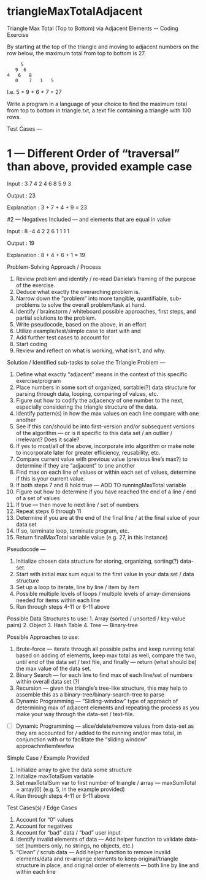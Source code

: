 # triangleMaxTotalAdjacent
Triangle Max Total (Top to Bottom) via Adjacent Elements -- Coding Exercise

By starting at the top of the triangle and moving to adjacent numbers on the row below, the maximum total from top to bottom is 27. 

	     5 
	   9  6 
	4   6   8 
       0    7   1   5
   
   I.e. 5 + 9 + 6 + 7 = 27

Write a program in a language of your choice to find the maximum total from top to bottom in triangle.txt, a text file containing a triangle with 100 rows. 

Test Cases — 

# 1 — Different Order of “traversal” than above, provided example case

Input : 
   3
  7 4
 2 4 6
8 5 9 3

Output : 23

Explanation : 3 + 7 + 4 + 9 = 23 

#2 — Negatives Included — and elements that are equal in value

Input :
   8
 -4 4
 2 2 6
1 1 1 1

Output : 19

Explanation : 8 + 4 + 6 + 1 = 19 



Problem-Solving Approach / Process

1. Review problem and identify / re-read Daniela’s framing of the purpose of the exercise.
2. Deduce what exactly the overarching problem is.
3. Narrow down the “problem” into more tangible, quantifiable, sub-problems to solve the overall problem/task at hand.
4. Identify / brainstorm / whiteboard possible approaches, first steps, and partial solutions to the problem.
5. Write pseudocode, based on the above, in an effort 
6. Utilize example/test/simple case to start with and 
7. Add further test cases to account for 
8. Start coding
9. Review and reflect on what is working, what isn’t, and why.


Solution / Identified sub-tasks to solve the Triangle Problem — 

1. Define what exactly “adjacent” means in the context of this specific exercise/program
2. Place numbers in some sort of organized, sortable(?) data structure for parsing through data, looping, comparing of values, etc.
3. Figure out how to codify the adjacency of one number to the next, especially considering the triangle structure of the data.
4. Identify pattern(s) in how the max values on each line compare with one another
5. See if this can/should be into first-version and/or subsequent versions of the algorithm — or is it specific to this data set / an outlier / irrelevant? Does it scale?
6. If yes to most/all of the above, incorporate into algorithm or make note to incorporate later for greater efficiency, reusability, etc.
7. Compare current value with previous value (previous line’s max?) to determine if they are “adjacent” to one another
8. Find max on each line of values or within each set of values, determine if this is your current value.
9. If both steps 7 and 8 hold true — ADD TO runningMaxTotal variable
10. Figure out how to determine if you have reached the end of a line / end of a set of values
11. If true — then move to next line / set of numbers
12. Repeat steps 6 through 11
13. Determine if you are at the end of the final line / at the final value of your data set
14. If so, terminate loop, terminate program, etc.
15. Return finalMaxTotal variable value (e.g. 27, in this instance)

Pseudocode — 

1. Initialize chosen data structure for storing, organizing, sorting(?) data-set.
2. Start with initial max sum equal to the first value in your data set / data structure
3. Set up a loop to iterate, line by line / item by item
4. Possible multiple levels of loops / multiple levels of array-dimensions needed for items within each line
5. Run through steps 4-11 or 6-11 above

Possible Data Structures to use:
	1. Array (sorted / unsorted / key-value pairs)
	2. Object
	3. Hash Table
	4. Tree — Binary-tree

Possible Approaches to use:
1. Brute-force — iterate through all possible paths and keep running total based on adding of elements, keep max total as well, compare the two, until end of the data set / text file, and finally — return (what should be) the max value of the data set.
2. Binary Search — for each line to find max of each line/set of numbers within overall data set (?)
3. Recursion — given the triangle’s tree-like structure, this may help to assemble this as a binary-tree/binary-search-tree to parse
4. Dynamic Programming — “Sliding-window” type of approach of determining max of adjacent elements and repeating the process as you make your way through the data-set / text-file.
- [ ] Dynamic Programming — slice/delete/remove values from data-set as they are accounted for / added to the running and/or max total, in conjunction with or to facilitate the “sliding window” approachmfiemfewfew

Simple Case / Example Provided
1. Initialize array to give the data some structure 
2. Initialize maxTotalSum variable
3. Set maxTotalSum var to first number of triangle / array — maxSumTotal = array[0] (e.g. 5, in the example provided)
4. Run through steps 4-11 or 6-11 above

Test Cases(s) / Edge Cases
1. Account for “0” values
2. Account for negatives
3. Account for “bad” data / “bad” user input
4.  Identify invalid elements of data — Add helper function to validate data-set (numbers only, no strings, no objects, etc.)
5.  “Clean” / scrub data — Add helper function to remove invalid elements/data and re-arrange elements to keep original/triangle structure in place, and original order of elements — both line by line and within each line
